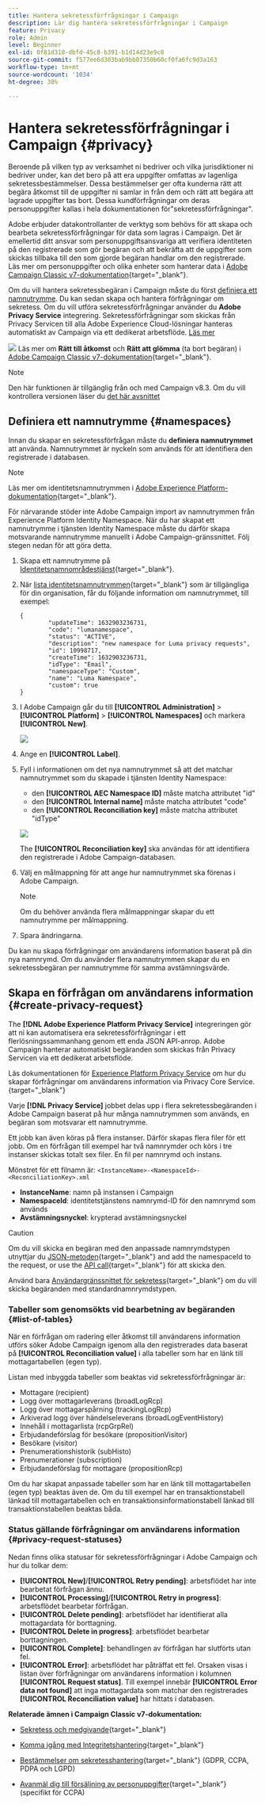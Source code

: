```yaml
---
title: Hantera sekretessförfrågningar i Campaign
description: Lär dig hantera sekretessförfrågningar i Campaign
feature: Privacy
role: Admin
level: Beginner
exl-id: 0f81d318-dbfd-45c8-b391-b1d14d23e9c8
source-git-commit: f577ee6d303bab9bb07350b60cf0fa6fc9d3a163
workflow-type: tm+mt
source-wordcount: '1034'
ht-degree: 38%

---
```


# Hantera sekretessförfrågningar i Campaign {#privacy}

Beroende på vilken typ av verksamhet ni bedriver och vilka jurisdiktioner ni bedriver under, kan det bero på att era uppgifter omfattas av lagenliga sekretessbestämmelser. Dessa bestämmelser ger ofta kunderna rätt att begära åtkomst till de uppgifter ni samlar in från dem och rätt att begära att lagrade uppgifter tas bort. Dessa kundförfrågningar om deras personuppgifter kallas i hela dokumentationen för&quot;sekretessförfrågningar&quot;.

Adobe erbjuder datakontrollanter de verktyg som behövs för att skapa och bearbeta sekretessförfrågningar för data som lagras i Campaign. Det är emellertid ditt ansvar som personuppgiftsansvariga att verifiera identiteten på den registrerade som gör begäran och att bekräfta att de uppgifter som skickas tillbaka till den som gjorde begäran handlar om den registrerade. Läs mer om personuppgifter och olika enheter som hanterar data i [Adobe Campaign Classic v7-dokumentation](https://experienceleague.adobe.com/docs/campaign-classic/using/getting-started/privacy/privacy-and-recommendations.html#personal-data){target="_blank"}.


Om du vill hantera sekretessbegäran i Campaign måste du först [definiera ett namnutrymme](#namespaces). Du kan sedan skapa och hantera förfrågningar om sekretess. Om du vill utföra sekretessförfrågningar använder du **Adobe Privacy Service** integrering. Sekretessförfrågningar som skickas från Privacy Servicen till alla Adobe Experience Cloud-lösningar hanteras automatiskt av Campaign via ett dedikerat arbetsflöde. [Läs mer](#create-privacy-request)

![](../assets/do-not-localize/speech.png) Läs mer om **Rätt till åtkomst** och **Rätt att glömma** (ta bort begäran) i [Adobe Campaign Classic v7-dokumentation](https://experienceleague.adobe.com/docs/campaign-classic/using/getting-started/privacy/privacy-management.html#right-access-forgotten){target="_blank"}.


>[!NOTE]
>
>Den här funktionen är tillgänglig från och med Campaign v8.3. Om du vill kontrollera versionen läser du [det här avsnittet](compatibility-matrix.md#how-to-check-your-campaign-version-and-buildversion)

## Definiera ett namnutrymme {#namespaces}

Innan du skapar en sekretessförfrågan måste du **definiera namnutrymmet** att använda. Namnutrymmet är nyckeln som används för att identifiera den registrerade i databasen.

>[!NOTE]
>
>Läs mer om identitetsnamnutrymmen i [Adobe Experience Platform-dokumentation](https://experienceleague.adobe.com/docs/experience-platform/identity/namespaces.html?lang=sv){target="_blank"}.

För närvarande stöder inte Adobe Campaign import av namnutrymmen från Experience Platform Identity Namespace. När du har skapat ett namnutrymme i tjänsten Identity Namespace måste du därför skapa motsvarande namnutrymme manuellt i Adobe Campaign-gränssnittet. Följ stegen nedan för att göra detta.

<!--v7?
Three namespaces are available out-of-the-box: email, phone and mobile phone. If you need a different namespace (a recipient custom field, for example), you can create a new one from **[!UICONTROL Administration]** > **[!UICONTROL Platform]** > **[!UICONTROL Namespaces]**.

>[!NOTE]
>
>For optimal performance, it is recommended to use out-of-the-box namespaces.
-->

1. Skapa ett namnutrymme på [Identitetsnamnområdestjänst](https://developer.adobe.com/experience-platform-apis/references/identity-service/#tag/Identity-Namespace){target="_blank"}.

1. När [lista identitetsnamnutrymmen](https://developer.adobe.com/experience-platform-apis/references/identity-service/#operation/getIdNamespaces){target="_blank"} som är tillgängliga för din organisation, får du följande information om namnutrymmet, till exempel:

   ```
   {
           "updateTime": 1632903236731,
           "code": "lumanamespace",
           "status": "ACTIVE",
           "description": "new namespace for Luma privacy requests",
           "id": 10998717,
           "createTime": 1632903236731,
           "idType": "Email",
           "namespaceType": "Custom",
           "name": "Luma Namespace",
           "custom": true
   }
   ```

1. I Adobe Campaign går du till **[!UICONTROL Administration]** > **[!UICONTROL Platform]** > **[!UICONTROL Namespaces]** och markera **[!UICONTROL New]**.

   ![](assets/privacy-namespaces-new.png)

1. Ange en **[!UICONTROL Label]**.

1. Fyll i informationen om det nya namnutrymmet så att det matchar namnutrymmet som du skapade i tjänsten Identity Namespace:

   * den **[!UICONTROL AEC Namespace ID]** måste matcha attributet &quot;id&quot;
   * den **[!UICONTROL Internal name]** måste matcha attributet &quot;code&quot;
   * den **[!UICONTROL Reconciliation key]** måste matcha attributet &quot;idType&quot;

   ![](assets/privacy-namespaces-details.png)

   The **[!UICONTROL Reconciliation key]** ska användas för att identifiera den registrerade i Adobe Campaign-databasen.

1. Välj en målmappning <!--(**[!UICONTROL Recipients]**, **[!UICONTROL Real time event]** or **[!UICONTROL Subscriptions]**)--> för att ange hur namnutrymmet ska förenas i Adobe Campaign.

   >[!NOTE]
   >
   >Om du behöver använda flera målmappningar skapar du ett namnutrymme per målmappning.

1. Spara ändringarna.

Du kan nu skapa förfrågningar om användarens information baserat på din nya namnrymd. Om du använder flera namnutrymmen skapar du en sekretessbegäran per namnutrymme för samma avstämningsvärde.

## Skapa en förfrågan om användarens information {#create-privacy-request}

The **[!DNL Adobe Experience Platform Privacy Service]** integreringen gör att ni kan automatisera era sekretessförfrågningar i ett flerlösningssammanhang genom ett enda JSON API-anrop. Adobe Campaign hanterar automatiskt begäranden som skickas från Privacy Servicen via ett dedikerat arbetsflöde.

Läs dokumentationen för [Experience Platform Privacy Service](https://experienceleague.adobe.com/docs/experience-platform/privacy/home.html?lang=sv) om hur du skapar förfrågningar om användarens information via Privacy Core Service.{target="_blank"}

Varje **[!DNL Privacy Service]**  jobbet delas upp i flera sekretessbegäranden i Adobe Campaign baserat på hur många namnutrymmen som används, en begäran som motsvarar ett namnutrymme.

Ett jobb kan även köras på flera instanser. Därför skapas flera filer för ett jobb. Om en förfrågan till exempel har två namnrymder och körs i tre instanser skickas totalt sex filer. En fil per namnrymd och instans.

Mönstret för ett filnamn är: `<InstanceName>-<NamespaceId>-<ReconciliationKey>.xml`

* **InstanceName**: namn på instansen i Campaign
* **NamespaceId**: identitetstjänstens namnrymd-ID för den namnrymd som används
* **Avstämningsnyckel**: krypterad avstämningsnyckel

>[!CAUTION]
>
>Om du vill skicka en begäran med den anpassade namnrymdstypen utnyttjar du [JSON-metoden](https://experienceleague.adobe.com/docs/experience-platform/privacy/ui/user-guide.html?lang=sv#json){target="_blank"} and add the namespaceId to the request, or use the [API call](https://experienceleague.adobe.com/docs/experience-platform/privacy/api/privacy-jobs.html?lang=sv#access-delete){target="_blank"} för att skicka den.
>
>Använd bara [Användargränssnittet för sekretess](https://experienceleague.adobe.com/docs/experience-platform/privacy/ui/user-guide.html?lang=sv#request-builder){target="_blank"} om du vill skicka begäranden med standardnamnrymdstypen.

### Tabeller som genomsökts vid bearbetning av begäranden {#list-of-tables}

När en förfrågan om radering eller åtkomst till användarens information utförs söker Adobe Campaign igenom alla den registrerades data baserat på **[!UICONTROL Reconciliation value]** i alla tabeller som har en länk till mottagartabellen (egen typ).

Listan med inbyggda tabeller som beaktas vid sekretessförfrågningar är:

* Mottagare (recipient)
* Logg över mottagarleverans (broadLogRcp)
* Logg över mottagarspårning (trackingLogRcp)
* Arkiverad logg över händelseleverans (broadLogEventHistory)
* Innehåll i mottagarlista (rcpGrpRel)
* Erbjudandeförslag för besökare (propositionVisitor)
* Besökare (visitor)
* Prenumerationshistorik (subHisto)
* Prenumerationer (subscription)
* Erbjudandeförslag för mottagare (propositionRcp)

Om du har skapat anpassade tabeller som har en länk till mottagartabellen (egen typ) beaktas även de. Om du till exempel har en transaktionstabell länkad till mottagartabellen och en transaktionsinformationstabell länkad till transaktionstabellen beaktas båda.
<!--
>[!CAUTION]
>
>If you perform Privacy batch requests using profile deletion workflows, please take into consideration the following remarks:
>* Profile deletion via workflows do not process children tables.
>* You need to handle the deletion for all the children tables.
>* Adobe recommends that you create an ETL workflow that add the lines to delete in the Privacy Access table and let the **[!UICONTROL Delete privacy requests data]** workflow perform the deletion. We suggest to limit to 200 profiles per day to delete for performance reasons.-->

### Status gällande förfrågningar om användarens information {#privacy-request-statuses}

Nedan finns olika statusar för sekretessförfrågningar i Adobe Campaign och hur du tolkar dem:

* **[!UICONTROL New]**/**[!UICONTROL Retry pending]**: arbetsflödet har inte bearbetat förfrågan ännu.
* **[!UICONTROL Processing]**/**[!UICONTROL Retry in progress]**: arbetsflödet bearbetar förfrågan.
* **[!UICONTROL Delete pending]**: arbetsflödet har identifierat alla mottagardata för borttagning.
* **[!UICONTROL Delete in progress]**: arbetsflödet bearbetar borttagningen.
* **[!UICONTROL Complete]**: behandlingen av förfrågan har slutförts utan fel.
* **[!UICONTROL Error]**: arbetsflödet har påträffat ett fel. Orsaken visas i listan över förfrågningar om användarens information i kolumnen **[!UICONTROL Request status]**. Till exempel innebär **[!UICONTROL Error data not found]** att inga mottagardata som matchar den registrerades **[!UICONTROL Reconciliation value]** har hittats i databasen.

**Relaterade ämnen i Campaign Classic v7-dokumentation:**

* [Sekretess och medgivande](https://experienceleague.adobe.com/docs/campaign-classic/using/getting-started/privacy/privacy-and-recommendations.html){target="_blank"}

* [Komma igång med Integritetshantering](https://experienceleague.adobe.com/docs/campaign-classic/using/getting-started/privacy/privacy-management.html?lang=sv){target="_blank"}

* [Bestämmelser om sekretesshantering](https://experienceleague.adobe.com/docs/campaign-classic/using/getting-started/privacy/privacy-management.html#privacy-management-regulations){target="_blank"} (GDPR, CCPA, PDPA och LGPD)

* [Avanmäl dig till försäljning av personuppgifter](https://experienceleague.adobe.com/docs/campaign-classic/using/getting-started/privacy/privacy-requests/privacy-requests-ccpa.html){target="_blank"} (specifikt för CCPA)
